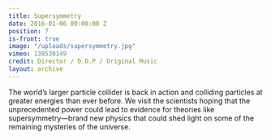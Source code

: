 ```yaml
---
title: Supersymmetry
date: 2016-01-06 00:00:00 Z
position: 7
is-front: true
image: "/uploads/supersymmetry.jpg"
vimeo: 138530149
credit: Director / D.O.P / Original Music
layout: archive
---
```


The world’s larger particle collider is back in action and colliding particles at greater energies than ever before. We visit the scientists hoping that the unprecedented power could lead to evidence for theories like supersymmetry—brand new physics that could shed light on some of the remaining mysteries of the universe.